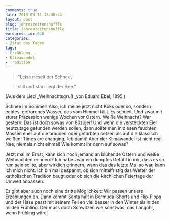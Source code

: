 ```yaml
---
comments: true
date: 2013-03-11 13:38:44
layout: post
slug: jahreszeitenshuffle
title: Jahreszeitenshuffle
wordpress_id: 640
categories:
- Zitat des Tages
tags:
- Erzählung
- Klimawandel
- Tradition
---
```


> "Leise rieselt der Schnee,

> still und starr liegt der See."




(Aus dem Lied _Weihnachtsgruß _von Eduard Ebel, 1895.)


<!-- more -->Schnee im Sommer! Also, ich meine jetzt nicht Koks oder so, sondern echtes, gefrorenes Wasser, das vom Himmel fällt. Es schneit. Und zwar mit sturer Präzession wenige Wochen vor Ostern. Weiße Weihnacht? War gestern! Das ist doch sowas von 80ziger! Und wenn die versteckten Eier heutzutage gefunden werden sollen, dann sollte man in diesen feuchten Massen eher auf die braunen oder gefärbten setzen als auf die klassisch weißen! Times are changing, leb damit! Aber der Klimawandel ist nicht real. Nee, niemals nicht einmal! Wie kommt ihr denn auf sowas?


Jetzt mal im Ernst, kann sich noch jemand an blühende Ostern und weiße Weihnachten erinnern? Ich habe zwar ein dumpfes Gefühl in mir, dass es so rum sein sollte, aber wirklich erinnern, wann das das letzte Mal so war, kann ich mich nicht. Ich bin mal gespannt, ob sich mittelfristig das Wetter der katholischen Tradition beugt oder ob sich die kirchlichen Feiertage der Umwelt anpassen.




Es gibt aber auch noch eine dritte Möglichkeit: Wir passen unsere Erzählungen an. Dann kommt Santa halt in Bermuda-Shorts und Flip-Flops und der Hase passt mit seinem Fell eh viel besser in den Winter als in den milden Frühling. Der muss doch Schwitzen wie sonstwas, das Langohr, wenn Frühling wäre!
